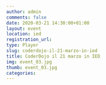 ```yaml
---
author: admin
comments: false
date: 2020-03-21 14:30:00+01:00
layout: event
location: ied
registration_url:
type: Player
slug: coderdojo-il-21-marzo-in-ied
title: CoderDojo il 21 marzo in IED
img: event_03.jpg
thumb: event_03.jpg
categories:
---
```

